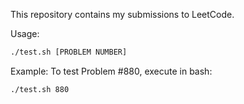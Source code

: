 This repository contains my submissions to LeetCode.

Usage:
```bash
./test.sh [PROBLEM NUMBER]
```

Example:
To test Problem #880, execute in bash:
```bash
./test.sh 880
```